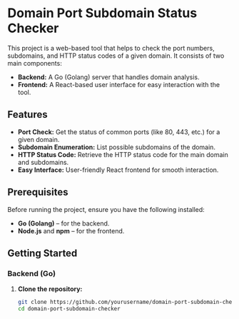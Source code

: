 # Domain Port Subdomain Status Checker

This project is a web-based tool that helps to check the port numbers, subdomains, and HTTP status codes of a given domain. It consists of two main components:

- **Backend:** A Go (Golang) server that handles domain analysis.
- **Frontend:** A React-based user interface for easy interaction with the tool.

## Features

- **Port Check:** Get the status of common ports (like 80, 443, etc.) for a given domain.
- **Subdomain Enumeration:** List possible subdomains of the domain.
- **HTTP Status Code:** Retrieve the HTTP status code for the main domain and subdomains.
- **Easy Interface:** User-friendly React frontend for smooth interaction.

## Prerequisites

Before running the project, ensure you have the following installed:

- **Go (Golang)** – for the backend.
- **Node.js** and **npm** – for the frontend.

## Getting Started

### Backend (Go)

1. **Clone the repository:**

   ```bash
   git clone https://github.com/yourusername/domain-port-subdomain-checker.git
   cd domain-port-subdomain-checker
